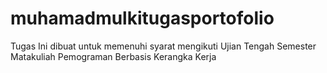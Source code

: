 # muhamadmulkitugasportofolio
Tugas Ini dibuat untuk memenuhi syarat mengikuti Ujian Tengah Semester Matakuliah Pemograman Berbasis Kerangka Kerja
